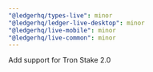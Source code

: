 ```yaml
---
"@ledgerhq/types-live": minor
"@ledgerhq/ledger-live-desktop": minor
"@ledgerhq/live-mobile": minor
"@ledgerhq/live-common": minor
---
```


Add support for Tron Stake 2.0
